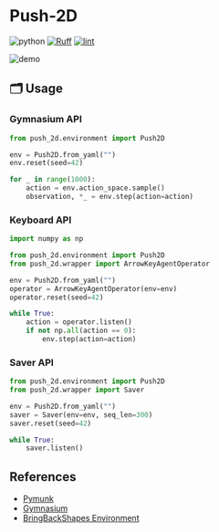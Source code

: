 # Push-2D

![python](https://img.shields.io/badge/python-3.8%20|%203.9%20|%203.10-blue)
[![Ruff](https://img.shields.io/endpoint?url=https://raw.githubusercontent.com/charliermarsh/ruff/main/assets/badge/v2.json)](https://github.com/astral-sh/ruff)
[![lint](https://github.com/nomutin/push2d-simulator/actions/workflows/lint.yml/badge.svg)](https://github.com/nomutin/push2d-simulator/actions/workflows/lint.yml)

![demo](https://github.com/nomutin/Push-2D/assets/48053582/a0283860-ac3f-4a1c-b4e3-5460570c66f6)

## 🗂️ Usage

### Gymnasium API

```python
from push_2d.environment import Push2D

env = Push2D.from_yaml("")
env.reset(seed=42)

for _ in range(1000):
    action = env.action_space.sample()
    observation, *_ = env.step(action=action)
```

### Keyboard API

```python
import numpy as np

from push_2d.environment import Push2D
from push_2d.wrapper import ArrowKeyAgentOperator

env = Push2D.from_yaml("")
operator = ArrowKeyAgentOperator(env=env)
operator.reset(seed=42)

while True:
    action = operator.listen()
    if not np.all(action == 0):
        env.step(action=action)
```

### Saver API

```python
from push_2d.environment import Push2D
from push_2d.wrapper import Saver

env = Push2D.from_yaml("")
saver = Saver(env=env, seq_len=300)
saver.reset(seed=42)

while True:
    saver.listen()
```

## References

- [Pymunk](http://www.pymunk.org/en/latest/)
- [Gymnasium](https://github.com/Farama-Foundation/Gymnasium)
- [BringBackShapes Environment](https://github.com/arnavkj1995/BBS)
